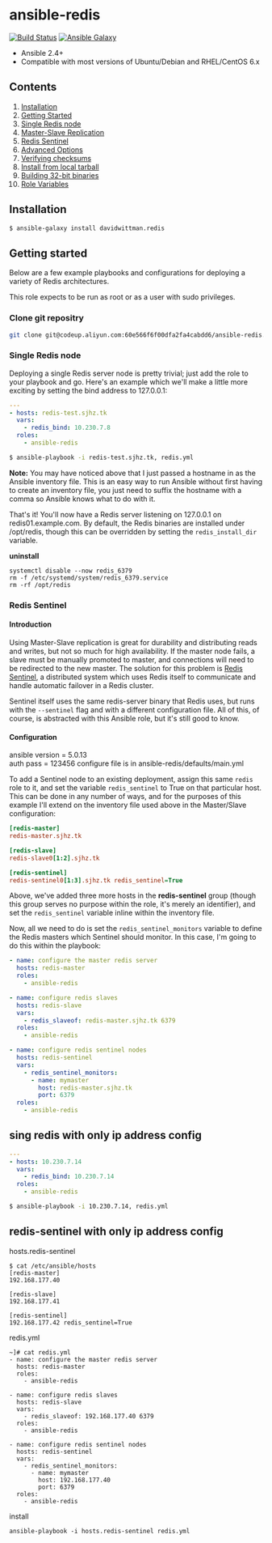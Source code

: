 # ansible-redis

[![Build Status](https://travis-ci.org/DavidWittman/ansible-redis.svg?branch=master)](https://travis-ci.org/DavidWittman/ansible-redis) [![Ansible Galaxy](https://img.shields.io/badge/galaxy-DavidWittman.redis-blue.svg?style=flat)](https://galaxy.ansible.com/davidwittman/redis)

 - Ansible 2.4+
 - Compatible with most versions of Ubuntu/Debian and RHEL/CentOS 6.x

## Contents

 1. [Installation](#installation)
 2. [Getting Started](#getting-started)
  1. [Single Redis node](#single-redis-node)
  2. [Master-Slave Replication](#master-slave-replication)
  3. [Redis Sentinel](#redis-sentinel)
 3. [Advanced Options](#advanced-options)
  1. [Verifying checksums](#verifying-checksums)
  2. [Install from local tarball](#install-from-local-tarball)
  3. [Building 32-bit binaries](#building-32-bit-binaries)
 4. [Role Variables](#role-variables)

## Installation

``` bash
$ ansible-galaxy install davidwittman.redis
```

## Getting started

Below are a few example playbooks and configurations for deploying a variety of Redis architectures.

This role expects to be run as root or as a user with sudo privileges.

### Clone git repositry
```bash
git clone git@codeup.aliyun.com:60e566f6f00dfa2fa4cabdd6/ansible-redis.git /etc/ansible/roles/ansible-redis
```

### Single Redis node

Deploying a single Redis server node is pretty trivial; just add the role to your playbook and go. Here's an example which we'll make a little more exciting by setting the bind address to 127.0.0.1:

``` yml
---
- hosts: redis-test.sjhz.tk
  vars:
    - redis_bind: 10.230.7.8
  roles:
    - ansible-redis
```

``` bash
$ ansible-playbook -i redis-test.sjhz.tk, redis.yml
```

**Note:** You may have noticed above that I just passed a hostname in as the Ansible inventory file. This is an easy way to run Ansible without first having to create an inventory file, you just need to suffix the hostname with a comma so Ansible knows what to do with it.

That's it! You'll now have a Redis server listening on 127.0.0.1 on redis01.example.com. By default, the Redis binaries are installed under /opt/redis, though this can be overridden by setting the `redis_install_dir` variable.

**uninstall**
```
systemctl disable --now redis_6379
rm -f /etc/systemd/system/redis_6379.service
rm -rf /opt/redis
```

### Redis Sentinel

#### Introduction

Using Master-Slave replication is great for durability and distributing reads and writes, but not so much for high availability. If the master node fails, a slave must be manually promoted to master, and connections will need to be redirected to the new master. The solution for this problem is [Redis Sentinel](http://redis.io/topics/sentinel), a distributed system which uses Redis itself to communicate and handle automatic failover in a Redis cluster.

Sentinel itself uses the same redis-server binary that Redis uses, but runs with the `--sentinel` flag and with a different configuration file. All of this, of course, is abstracted with this Ansible role, but it's still good to know.

#### Configuration

ansible version = 5.0.13  
auth pass = 123456 
configure file is in ansible-redis/defaults/main.yml

To add a Sentinel node to an existing deployment, assign this same `redis` role to it, and set the variable `redis_sentinel` to True on that particular host. This can be done in any number of ways, and for the purposes of this example I'll extend on the inventory file used above in the Master/Slave configuration:

``` ini
[redis-master]
redis-master.sjhz.tk

[redis-slave]
redis-slave0[1:2].sjhz.tk

[redis-sentinel]
redis-sentinel0[1:3].sjhz.tk redis_sentinel=True
```

Above, we've added three more hosts in the **redis-sentinel** group (though this group serves no purpose within the role, it's merely an identifier), and set the `redis_sentinel` variable inline within the inventory file.

Now, all we need to do is set the `redis_sentinel_monitors` variable to define the Redis masters which Sentinel should monitor. In this case, I'm going to do this within the playbook:

``` yml
- name: configure the master redis server
  hosts: redis-master
  roles:
    - ansible-redis

- name: configure redis slaves
  hosts: redis-slave
  vars:
    - redis_slaveof: redis-master.sjhz.tk 6379
  roles:
    - ansible-redis

- name: configure redis sentinel nodes
  hosts: redis-sentinel
  vars:
    - redis_sentinel_monitors:
      - name: mymaster
        host: redis-master.sjhz.tk
        port: 6379
  roles:
    - ansible-redis
```

## sing redis with only ip address config
``` yml
---
- hosts: 10.230.7.14
  vars:
    - redis_bind: 10.230.7.14
  roles:
    - ansible-redis
```

``` bash
$ ansible-playbook -i 10.230.7.14, redis.yml  
```

## redis-sentinel with only ip address config


hosts.redis-sentinel
```
$ cat /etc/ansible/hosts
[redis-master]
192.168.177.40

[redis-slave]
192.168.177.41

[redis-sentinel]
192.168.177.42 redis_sentinel=True
```

redis.yml

```
~]# cat redis.yml
- name: configure the master redis server
  hosts: redis-master
  roles:
    - ansible-redis

- name: configure redis slaves
  hosts: redis-slave
  vars:
    - redis_slaveof: 192.168.177.40 6379
  roles:
    - ansible-redis

- name: configure redis sentinel nodes
  hosts: redis-sentinel
  vars:
    - redis_sentinel_monitors:
      - name: mymaster
        host: 192.168.177.40
        port: 6379
  roles:
    - ansible-redis
```

install
```
ansible-playbook -i hosts.redis-sentinel redis.yml 
```
